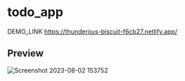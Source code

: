 # todo_app
DEMO_LINK
https://thunderous-biscuit-f6cb27.netlify.app/
## Preview
![Screenshot 2023-08-02 153752](https://github.com/Ramyasrisydu/todo_app/assets/87535172/e53eed9f-e522-4083-8844-0d9fc2e3c140)
